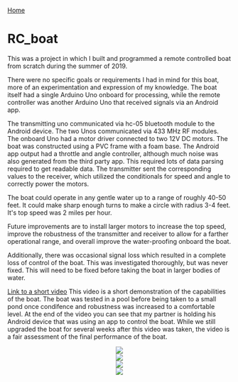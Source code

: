[Home](https://mdewaele25.github.io/)

# RC_boat
This was a project in which I built and programmed a remote controlled boat from scratch during the summer of 2019.

There were no specific goals or requirements I had in mind for this boat, more of an experimentation and expression of my knowledge.
The boat itself had a single Arduino Uno onboard for processing, while the remote controller was another Arduino Uno that received signals via an Android app.

The transmitting uno communicated via hc-05 bluetooth module to the Android device.  The two Unos communicated via 433 MHz RF modules.  The onboard Uno had a motor driver connected to two 12V DC motors.  The boat was constructed using a PVC frame with a foam base.  The Android app output had a throttle and angle controller, although much noise was also generated from the third party app.  This required lots of data parsing required to get readable data.  The transmitter sent the corresponding values to the receiver, which utilized the conditionals for speed and angle to correctly power the motors.

The boat could operate in any gentle water up to a range of roughly 40-50 feet.  It could make sharp enough turns to make a circle with radius 3-4 feet.  It's top speed was 2 miles per hour.

Future improvements are to install larger motors to increase the top speed, improve the robustness of the transmitter and receiver to allow for a farther operational range, and overall improve the water-proofing onboard the boat.

Additionally, there was occasional signal loss which resulted in a complete loss of control of the boat.  This was investigated thoroughly, but was never fixed.  This will need to be fixed before taking the boat in larger bodies of water.

[Link to a short video](https://youtu.be/q16YMKoBCYA)
This video is a short demonstration of the capabilities of the boat.  The boat was tested in a pool before being taken to a small pond once condifence and robustness was increased to a comfortable level.  At the end of the video you can see that my partner is holding his Android device that was using an app to control the boat.  While we still upgraded the boat for several weeks after this video was taken, the video is a fair assessment of the final performance of the boat.   

<center>
<img src="./Boat1.png">
<br />
<img src="./Boat2.png">
<br />
<img src="./Boat3.png">
<br />
<img src="./Controller.png">
<br />
</center>
